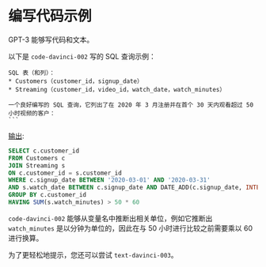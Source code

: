 # 编写代码示例

GPT-3 能够写代码和文本。

以下是 `code-davinci-002` 写的 SQL 查询示例：

````text
SQL 表（和列）：
* Customers（customer_id，signup_date）
* Streaming（customer_id，video_id，watch_date，watch_minutes）

一个良好编写的 SQL 查询，它列出了在 2020 年 3 月注册并在首个 30 天内观看超过 50 小时视频的客户：
```
````

[输出](https://beta.openai.com/playground/p/r2mw99cANoa0TJHok725CeaC):

```sql
SELECT c.customer_id
FROM Customers c
JOIN Streaming s
ON c.customer_id = s.customer_id
WHERE c.signup_date BETWEEN '2020-03-01' AND '2020-03-31'
AND s.watch_date BETWEEN c.signup_date AND DATE_ADD(c.signup_date, INTERVAL 30 DAY)
GROUP BY c.customer_id
HAVING SUM(s.watch_minutes) > 50 * 60
```

`code-davinci-002` 能够从变量名中推断出相关单位，例如它推断出 `watch_minutes` 是以分钟为单位的，因此在与 50 小时进行比较之前需要乘以 60 进行换算。

为了更轻松地提示，您还可以尝试 `text-davinci-003`。